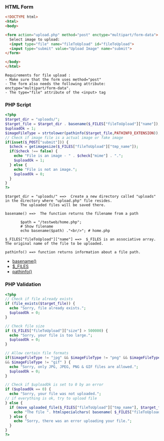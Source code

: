 ### HTML Form
```html
<!DOCTYPE html>
<html>
<body>

<form action="upload.php" method="post" enctype="multipart/form-data">
  Select image to upload:
  <input type="file" name="fileToUpload" id="fileToUpload">
  <input type="submit" value="Upload Image" name="submit">
</form>

</body>
</html>
```
```
Requirements for file upload :
- Make sure that the form uses method="post"
- The form also needs the following attribute: enctype="multipart/form-data".
- The type="file" attribute of the <input> tag
```
### PHP Script
```php
<?php
$target_dir = "uploads/";
$target_file = $target_dir . basename($_FILES["fileToUpload"]["name"]);
$uploadOk = 1;
$imageFileType = strtolower(pathinfo($target_file,PATHINFO_EXTENSION));
// Check if image file is a actual image or fake image
if(isset($_POST["submit"])) {
  $check = getimagesize($_FILES["fileToUpload"]["tmp_name"]);
  if($check !== false) {
    echo "File is an image - " . $check["mime"] . ".";
    $uploadOk = 1;
  } else {
    echo "File is not an image.";
    $uploadOk = 0;
  }
}
?>
```
```
$target_dir = "uploads/" ==>  Create a new directory called "uploads" in the directory where "upload.php" file resides. 
       The uploaded files will be saved there.
       
basename() ==>  The function returns the filename from a path
       
       $path = "/testweb/home.php";
       # Show filename
       echo basename($path) ."<br/>"; # home.php
       
$_FILES["fileToUpload"]["name"] ==>  $_FILES is an associative array. The original name of the file to be uploaded.

pathinfo() ==> function returns information about a file path.
```
- [basename()](https://www.w3schools.com/php/func_filesystem_basename.asp)
- [$_FILES](https://www.tutorialspoint.com/php-files#:~:text=The%20global%20predefined%20variable%20%24_,to%20multipart%2Fform%2Ddata.&text=%24_FILES%5B'file'%5D,the%20file%20to%20be%20uploaded.)
- [pathinfo()](https://www.w3schools.com/php/func_filesystem_pathinfo.asp)
### PHP Validation
```php
<?php
// Check if file already exists
if (file_exists($target_file)) {
  echo "Sorry, file already exists.";
  $uploadOk = 0;
}

// Check file size
if ($_FILES["fileToUpload"]["size"] > 500000) {
  echo "Sorry, your file is too large.";
  $uploadOk = 0;
}

// Allow certain file formats
if($imageFileType != "jpg" && $imageFileType != "png" && $imageFileType != "jpeg"
&& $imageFileType != "gif" ) {
  echo "Sorry, only JPG, JPEG, PNG & GIF files are allowed.";
  $uploadOk = 0;
}

// Check if $uploadOk is set to 0 by an error
if ($uploadOk == 0) {
  echo "Sorry, your file was not uploaded.";
// if everything is ok, try to upload file
} else {
  if (move_uploaded_file($_FILES["fileToUpload"]["tmp_name"], $target_file)) {
    echo "The file ". htmlspecialchars( basename( $_FILES["fileToUpload"]["name"])). " has been uploaded.";
  } else {
    echo "Sorry, there was an error uploading your file.";
  }
}
?>
```
